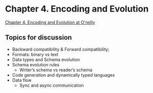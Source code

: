 # Chapter 4. Encoding and Evolution

[Chapter 4. Encoding and Evolution at O'reilly](https://learning.oreilly.com/library/view/designing-data-intensive-applications/9781491903063/ch04.html)

## Topics for discussion

- Backward compatibility & Forward compatibility;
- Formats: binary vs text
- Data types and Schema evolution
- Schema evolution rules
    - Writer’s schema vs reader’s schema
- Code generation and dynamically typed languages
- Data flow
    - Sync and async communication
